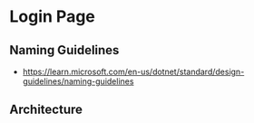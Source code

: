 # Login Page

## Naming Guidelines

* <https://learn.microsoft.com/en-us/dotnet/standard/design-guidelines/naming-guidelines>

## Architecture
